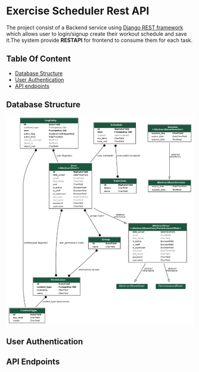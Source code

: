 # Exercise Scheduler Rest API
The project consist of a Backend service using [Django REST framework](https://www.django-rest-framework.org) which allows user to login/signup create their
workout schedule and save it.The system provide **RESTAPI** for frontend to consume them for each task. 

## Table Of Content
- [Database Structure](#database-structure)
- [User Authentication](#user-authentication)
- [API endpoints](#api-endpoints)

## Database Structure
![db Image](output.png)

## User Authentication<a href="database-structure"></a>


## API Endpoints

